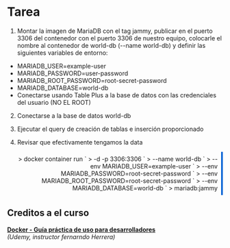 # Tarea

1. Montar la imagen de MariaDB con el tag jammy, publicar en el puerto 3306 del contenedor con el puerto 3306 de nuestro equipo, colocarle el nombre al contenedor de world-db (--name world-db) y definir las siguientes variables de entorno:

- MARIADB_USER=example-user
- MARIADB_PASSWORD=user-password
- MARIADB_ROOT_PASSWORD=root-secret-password
- MARIADB_DATABASE=world-db
- Conectarse usando Table Plus a la base de datos con las credenciales del usuario (NO EL ROOT)

2. Conectarse a la base de datos world-db

3. Ejecutar el query de creación de tablas e inserción proporcionado

4. Revisar que efectivamente tengamos la data
<div align="right" style="border-right: 4px solid #0366d6; padding: 8px;">
> docker container run `
>  -d -p 3306:3306 `
>  --name world-db `
>  --env MARIADB_USER=example-user `
>  --env MARIADB_PASSWORD=root-secret-password `
>  --env MARIADB_ROOT_PASSWORD=root-secret-password `
>  --env MARIADB_DATABASE=world-db `
>  mariadb:jammy

</div>


  ## Creditos a el curso
**[Docker - Guía práctica de uso para desarrolladores](https://www.udemy.com/course/docker-guia-practica/)**  
*(Udemy, instructor fernarndo Herrera)*
